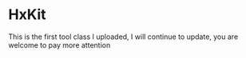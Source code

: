 # HxKit
This is the first tool class I uploaded, I will continue to update, you are welcome to pay more attention
